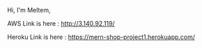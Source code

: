  Hi, I'm Meltem, 
 
 AWS Link is here :  http://3.140.92.119/ 
 
 Heroku Link is here : https://mern-shop-project1.herokuapp.com/
